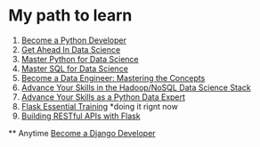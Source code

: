 # My path to learn

1. [Become a Python Developer](https://www.linkedin.com/learning/paths/become-a-python-developer?u=42140260)
2. [Get Ahead In Data Science](https://www.linkedin.com/learning/paths/get-ahead-in-data-science?u=42140260)
3. [Master Python for Data Science](https://www.linkedin.com/learning/paths/master-python-for-data-science?u=42140260)
4. [Master SQL for Data Science](https://www.linkedin.com/learning/paths/master-sql-for-data-science?u=42140260)
5. [Become a Data Engineer: Mastering the Concepts](https://www.linkedin.com/learning/paths/become-a-data-engineer-mastering-the-concepts?u=42140260)
6. [Advance Your Skills in the Hadoop/NoSQL Data Science Stack](https://www.linkedin.com/learning/paths/advance-your-skills-in-the-hadoopnosql-data-science-stack?u=42140260)
7. [Advance Your Skills as a Python Data Expert](https://www.linkedin.com/learning/paths/advance-your-skills-as-a-python-data-expert?u=42140260)
8. [Flask Essential Training](https://www.linkedin.com/learning/flask-essential-training?u=42140260) *doing it rignt now
9. [Building RESTful APIs with Flask](https://www.linkedin.com/learning/building-restful-apis-with-flask?u=42140260)


** Anytime [Become a Django Developer](https://www.linkedin.com/learning/paths/become-a-django-developer?u=42140260)
